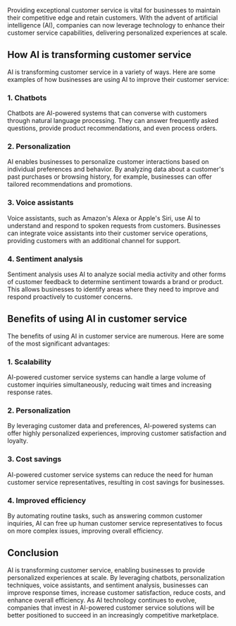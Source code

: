 
Providing exceptional customer service is vital for businesses to maintain their competitive edge and retain customers. With the advent of artificial intelligence (AI), companies can now leverage technology to enhance their customer service capabilities, delivering personalized experiences at scale.

How AI is transforming customer service
---------------------------------------

AI is transforming customer service in a variety of ways. Here are some examples of how businesses are using AI to improve their customer service:

### 1. Chatbots

Chatbots are AI-powered systems that can converse with customers through natural language processing. They can answer frequently asked questions, provide product recommendations, and even process orders.

### 2. Personalization

AI enables businesses to personalize customer interactions based on individual preferences and behavior. By analyzing data about a customer's past purchases or browsing history, for example, businesses can offer tailored recommendations and promotions.

### 3. Voice assistants

Voice assistants, such as Amazon's Alexa or Apple's Siri, use AI to understand and respond to spoken requests from customers. Businesses can integrate voice assistants into their customer service operations, providing customers with an additional channel for support.

### 4. Sentiment analysis

Sentiment analysis uses AI to analyze social media activity and other forms of customer feedback to determine sentiment towards a brand or product. This allows businesses to identify areas where they need to improve and respond proactively to customer concerns.

Benefits of using AI in customer service
----------------------------------------

The benefits of using AI in customer service are numerous. Here are some of the most significant advantages:

### 1. Scalability

AI-powered customer service systems can handle a large volume of customer inquiries simultaneously, reducing wait times and increasing response rates.

### 2. Personalization

By leveraging customer data and preferences, AI-powered systems can offer highly personalized experiences, improving customer satisfaction and loyalty.

### 3. Cost savings

AI-powered customer service systems can reduce the need for human customer service representatives, resulting in cost savings for businesses.

### 4. Improved efficiency

By automating routine tasks, such as answering common customer inquiries, AI can free up human customer service representatives to focus on more complex issues, improving overall efficiency.

Conclusion
----------

AI is transforming customer service, enabling businesses to provide personalized experiences at scale. By leveraging chatbots, personalization techniques, voice assistants, and sentiment analysis, businesses can improve response times, increase customer satisfaction, reduce costs, and enhance overall efficiency. As AI technology continues to evolve, companies that invest in AI-powered customer service solutions will be better positioned to succeed in an increasingly competitive marketplace.

